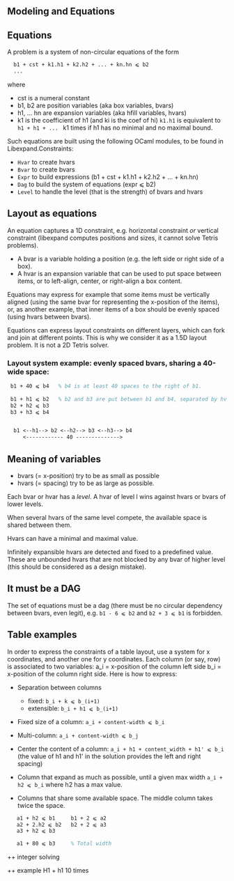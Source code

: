 ## Modeling and Equations

## Equations

A problem is a system of non-circular equations of the form

```latex
  b1 + cst + k1.h1 + k2.h2 + ... + kn.hn ⩽ b2
  ...
```

where

 - cst is a numeral constant
 - b1, b2 are position variables (aka box variables, bvars)
 - h1, ... hn are expansion variables (aka hfill variables, hvars)
 - k1 is the coefficient of h1 (and ki is the coef of hi)   `k1.h1` is equivalent to `h1 + h1 + ... `  k1 times if h1 has no minimal and no maximal bound.

Such equations are built using the following OCaml modules, to be found in Libexpand.Constraints:

 - `Hvar` to create hvars
 - `Bvar` to create bvars
 - `Expr` to build expressions (b1 + cst + k1.h1 + k2.h2 + ... + kn.hn)
 - `Dag` to build the system of equations (expr ⩽ b2)
 - `Level` to handle the level (that is the strength) of bvars and hvars


## Layout as equations

An equation captures a 1D constraint, e.g. horizontal constraint *or* vertical constraint (libexpand computes positions and sizes, it cannot solve Tetris problems).

 - A bvar is a variable holding a position (e.g. the left side or right side of a box).
 - A hvar is an expansion variable that can be used to put space between items, or to left-align, center, or right-align a box content.

Equations may express for example that some items must be vertically aligned (using the same bvar for representing the x-position of the items), or,
as another example, that inner items of a box should be evenly spaced (using hvars between bvars).

Equations can express layout constraints on different layers, which can fork and join at different points. This is why we consider it as a 1.5D layout problem.
It is not a 2D Tetris solver.


### Layout system example: evenly spaced bvars, sharing a 40-wide space:

```latex
 b1 + 40 ⩽ b4   % b4 is at least 40 spaces to the right of b1.
 
 b1 + h1 ⩽ b2   % b2 and b3 are put between b1 and b4, separated by hvars h1, h2, h3.
 b2 + h2 ⩽ b3
 b3 + h3 ⩽ b4


  b1 <--h1--> b2 <--h2--> b3 <--h3--> b4
     <------------ 40 -------------->
```


## Meaning of variables 

 - bvars (= x-position) try to be as small as possible
 - hvars (= spacing) try to be as large as possible.

Each bvar or hvar has a *level*. A hvar of level l wins against hvars or bvars of lower levels.

When several hvars of the same level compete, the available space is shared between them.

Hvars can have a minimal and maximal value.

Infinitely expansible hvars are detected and fixed to a predefined value. These are unbounded hvars that are not blocked by any bvar of higher level (this should be considered as a design mistake).



## It must be a DAG

The set of equations must be a dag (there must be no circular dependency between bvars, even legit), e.g.  `b1 - 6 ⩽ b2`  and `b2 + 3 ⩽ b1` is forbidden.


## Table examples

In order to express the constraints of a table layout, use a system for x coordinates, and another one for y coordinates.
Each column (or say, row) is associated to two variables: a_i = x-position of the column left side  b_i = x-position of the column right side.
Here is how to express:

 * Separation between columns
   * fixed: `b_i + k ⩽ b_(i+1)`
   * extensible: `b_i + h1 ⩽ b_(i+1)`

 * Fixed size of a column: `a_i + content-width ⩽ b_i`

 * Multi-column:  `a_i + content-width ⩽ b_j`

 * Center the content of a column: `a_i + h1 + content_width + h1' ⩽ b_i`
(the value of h1 and h1' in the solution provides the left and right spacing)

 * Column that expand as much as possible, until a given max width
   `a_i + h2 ⩽ b_i`  where h2 has a max value.

 * Columns that share some available space. The middle column takes twice the space.
```latex
   a1 + h2 ⩽ b1     b1 + 2 ⩽ a2
   a2 + 2.h2 ⩽ b2   b2 + 2 ⩽ a3
   a3 + h2 ⩽ b3

   a1 + 80 ⩽ b3     % Total width
```

++ integer solving

++ example H1 + h1  10 times
